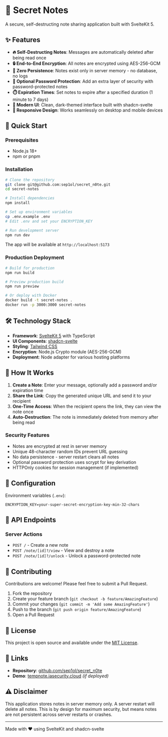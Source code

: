 # 🔐 Secret Notes

A secure, self-destructing note sharing application built with SvelteKit 5.

## ✨ Features

- **🔥 Self-Destructing Notes**: Messages are automatically deleted after being read once
- **🔒 End-to-End Encryption**: All notes are encrypted using AES-256-GCM
- **💾 Zero Persistence**: Notes exist only in server memory - no database, no logs
- **🔑 Optional Password Protection**: Add an extra layer of security with password-protected notes
- **⏱️ Expiration Times**: Set notes to expire after a specified duration (1 minute to 7 days)
- **🎨 Modern UI**: Clean, dark-themed interface built with shadcn-svelte
- **📱 Responsive Design**: Works seamlessly on desktop and mobile devices

## 🚀 Quick Start

### Prerequisites

- Node.js 18+
- npm or pnpm

### Installation

```bash
# Clone the repository
git clone git@github.com:sep1ol/secret_n0te.git
cd secret-notes

# Install dependencies
npm install

# Set up environment variables
cp .env.example .env
# Edit .env and set your ENCRYPTION_KEY

# Run development server
npm run dev
```

The app will be available at `http://localhost:5173`

### Production Deployment

```bash
# Build for production
npm run build

# Preview production build
npm run preview

# Or deploy with Docker
docker build -t secret-notes .
docker run -p 3000:3000 secret-notes
```

## 🛠️ Technology Stack

- **Framework**: [SvelteKit 5](https://kit.svelte.dev/) with TypeScript
- **UI Components**: [shadcn-svelte](https://www.shadcn-svelte.com/)
- **Styling**: [Tailwind CSS](https://tailwindcss.com/)
- **Encryption**: Node.js Crypto module (AES-256-GCM)
- **Deployment**: Node adapter for various hosting platforms

## 📖 How It Works

1. **Create a Note**: Enter your message, optionally add a password and/or expiration time
2. **Share the Link**: Copy the generated unique URL and send it to your recipient
3. **One-Time Access**: When the recipient opens the link, they can view the note once
4. **Auto-Destruction**: The note is immediately deleted from memory after being read

### Security Features

- Notes are encrypted at rest in server memory
- Unique 48-character random IDs prevent URL guessing
- No data persistence - server restart clears all notes
- Optional password protection uses scrypt for key derivation
- HTTPOnly cookies for session management (if implemented)

## 🔧 Configuration

Environment variables (`.env`):

```env
ENCRYPTION_KEY=your-super-secret-encryption-key-min-32-chars
```

## 📝 API Endpoints

### Server Actions

- `POST /` - Create a new note
- `POST /note/[id]?/view` - View and destroy a note
- `POST /note/[id]?/unlock` - Unlock a password-protected note

## 🤝 Contributing

Contributions are welcome! Please feel free to submit a Pull Request.

1. Fork the repository
2. Create your feature branch (`git checkout -b feature/AmazingFeature`)
3. Commit your changes (`git commit -m 'Add some AmazingFeature'`)
4. Push to the branch (`git push origin feature/AmazingFeature`)
5. Open a Pull Request

## 📄 License

This project is open source and available under the [MIT License](LICENSE).

## 🔗 Links

- **Repository**: [github.com/sep1ol/secret_n0te](https://github.com/sep1ol/secret_n0te)
- **Demo**: [tempnote.iasecurity.cloud](https://tempnote.iasecurity.cloud) _(if deployed)_

## ⚠️ Disclaimer

This application stores notes in server memory only. A server restart will delete all notes. This is by design for maximum security, but means notes are not persistent across server restarts or crashes.

---

Made with ❤️ using SvelteKit and shadcn-svelte
